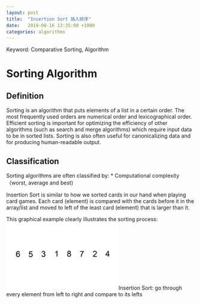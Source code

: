 ```yaml
---
layout: post
title:  "Insertion Sort 插入排序"
date:   2019-08-16 13:35:08 +1000
categories: algorithms
---
```


Keyword: Comparative Sorting, Algorithm

<h1 id="sorting">Sorting Algorithm</h1>
<h2 id="definition">Definition</h2>
Sorting is an algorithm that puts elements of a list in a certain order. The most frequently used orders are numerical order and lexicographical order. Efficient sorting is important for optimizing the efficiency of other algorithms (such as search and merge algorithms) which require input data to be in sorted lists. Sorting is also often useful for canonicalizing data and for producing human-readable output.
<h2 id="classification">Classification</h2>
Sorting algorithms are often classified by:
* Computational complexity （worst, average and best) 

Insertion Sort is similar to how we sorted cards in our hand when playing card games. Each card (element) is compared with the cards before it in the array/list and moved to left of the least card (element) that is larger than it. 

This graphical example clearly illustrates the sorting process:
![Oops, Image is missing](/assets/Insertion-sort-example-300px.gif)Insertion Sort: go through every element from left to right and compare to its lefts

